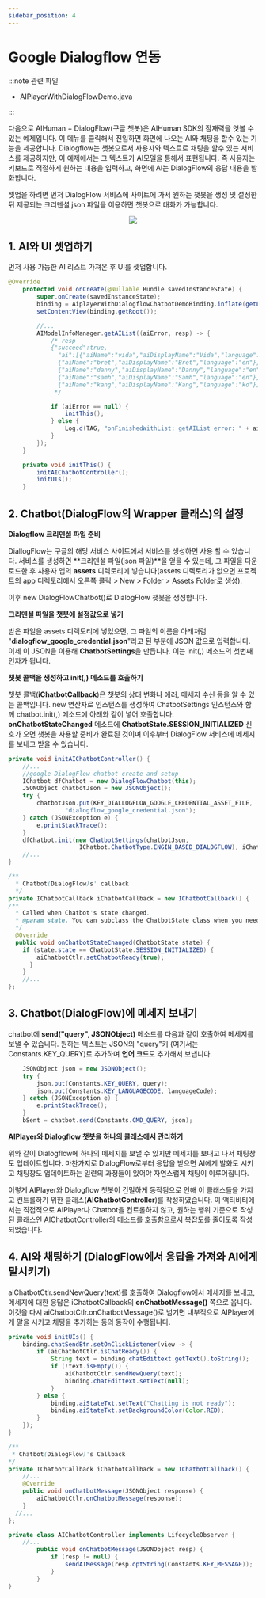 ```yaml
---
sidebar_position: 4
---
```


# Google Dialogflow 연동

:::note 관련 파일

- AIPlayerWithDialogFlowDemo.java

:::

다음으로 AIHuman + DialogFlow(구글 챗봇)은 AIHuman SDK의 잠재력을 엿볼 수 있는 예제입니다. 이 메뉴를 클릭해서 진입하면 화면에 나오는 AI와 채팅을 할수 있는 기능을 제공합니다. Dialogflow는 챗봇으로서 사용자와 텍스트로 채팅을 할수 있는 서비스를 제공하지만, 이 예제에서는 그 텍스트가 AI모델을 통해서 표현됩니다. 즉 사용자는 키보드로 적절하게 원하는 내용을 입력하고, 화면에 AI는 DialogFlow의 응답 내용을 발화합니다.

셋업을 하려면 먼저 DialogFlow 서비스에 사이트에 가서 원하는 챗봇을 생성 및 설정한 뒤 제공되는 크리덴셜 json 파일을 이용하면 챗봇으로 대화가 가능합니다. 


<p align="center">
<img src="/img/aihuman/android/Screenshot_20211207-005743.png" style={{zoom: "25%"}} />
</p>

## 1. AI와 UI 셋업하기
먼저 사용 가능한 AI 리스트 가져온 후 UI를 셋업합니다.

```java
@Override
    protected void onCreate(@Nullable Bundle savedInstanceState) {
        super.onCreate(savedInstanceState);
        binding = AiplayerWithDialogflowChatbotDemoBinding.inflate(getLayoutInflater());
        setContentView(binding.getRoot());

      	//...
        AIModelInfoManager.getAIList((aiError, resp) -> {
            /* resp
            {"succeed":true,
              "ai":[{"aiName":"vida","aiDisplayName":"Vida","language":"en"},
              {"aiName":"bret","aiDisplayName":"Bret","language":"en"},
              {"aiName":"danny","aiDisplayName":"Danny","language":"en"},
              {"aiName":"samh","aiDisplayName":"Samh","language":"en"},
              {"aiName":"kang","aiDisplayName":"Kang","language":"ko"}]}
             */

            if (aiError == null) {
                initThis();
            } else {
                Log.d(TAG, "onFinishedWithList: getAIList error: " + aiError);
            }
        });
    }

    private void initThis() {
        initAIChatbotController();
        initUIs();
    }
```

## 2. Chatbot(DialogFlow의 Wrapper 클래스)의 설정

**Dialogflow 크리덴셜 파일 준비**

DiallogFlow는 구글의 해당 서비스 사이트에서 서비스를 생성하면 사용 할 수 있습니다. 서비스를 생성하면 **크리덴셜 파일(json 파일)**을 얻을 수 있는데, 그 파일을 다운로드한 후 사용자 앱의 **assets** 디렉토리에 넣습니다(assets 디렉토리가 없으면 프로젝트의 app 디렉토리에서 오른쪽 클릭 > New > Folder > Assets Folder로 생성).

이후 new DialogFlowChatbot()로 DialogFlow 챗봇을 생성합니다.

**크리덴셜 파일을 챗봇에 설정값으로 넣기**

받은 파일을 assets 디렉토리에 넣었으면, 그 파일의 이름을 아래처럼 "**dialogflow_google_credential.json**"라고 된 부분에 JSON 값으로 입력합니다. 이제 이 JSON을 이용해 **ChatbotSettings**을 만듭니다. 이는 init(,) 메소드의 첫번째 인자가 됩니다.

**챗봇 콜백을 생성하고 init(,) 메소드를 호출하기**

챗봇 콜백(**iChatbotCallback**)은 챗봇의 상태 변화나 에러, 메세지 수신 등을 알 수 있는 콜백입니다. new 연산자로 인스턴스를 생성하여 ChatbotSettings 인스턴스와 함께 chatbot.init(,) 메소드에 아래와 같이 넣어 호출합니다. **onChatbotStateChanged** 메소드에 **ChatbotState.SESSION_INITIALIZED** 신호가 오면 챗봇을 사용할 준비가 완료된 것이며 이후부터 DialogFlow 서비스에 메세지를 보내고 받을 수 있습니다.

```java
private void initAIChatbotController() {
    //...
    //google DialogFlow chatbot create and setup 
    IChatbot dfChatbot = new DialogFlowChatbot(this);
    JSONObject chatbotJson = new JSONObject();
    try {
        chatbotJson.put(KEY_DIALLOGFLOW_GOOGLE_CREDENTIAL_ASSET_FILE,
                "dialogflow_google_credential.json");
    } catch (JSONException e) {
        e.printStackTrace();
    }
    dfChatbot.init(new ChatbotSettings(chatbotJson,
                    IChatbot.ChatbotType.ENGIN_BASED_DIALOGFLOW), iChatbotCallback);
    //...
}

/**
  * Chatbot(DialogFlow)s' callback 
  */
private IChatbotCallback iChatbotCallback = new IChatbotCallback() {
/**
  * Called when Chatbot's state changed.
  * @param state. You can subclass the ChatbotState class when you needed.
  */
  @Override
  public void onChatbotStateChanged(ChatbotState state) {
  	if (state.state == ChatbotState.SESSION_INITIALIZED) {
    	aiChatbotCtlr.setChatbotReady(true);
      }
    }
	//...
};

```

## 3. Chatbot(DialogFlow)에 메세지 보내기

chatbot에 **send("query", JSONObject)** 메소드를 다음과 같이 호출하여 메세지를 보낼 수 있습니다. 원하는 텍스트는 JSON의 "query"키 (여기서는 Constants.KEY_QUERY)로 추가하며 **언어 코드**도 추가해서 보냅니다.

```java
    JSONObject json = new JSONObject();
    try {
        json.put(Constants.KEY_QUERY, query);
        json.put(Constants.KEY_LANGUAGECODE, languageCode);
    } catch (JSONException e) {
        e.printStackTrace();
    }
    bSent = chatbot.send(Constants.CMD_QUERY, json);
```

**AIPlayer와 Dialogflow 챗봇을 하나의 클래스에서 관리하기** 

위와 같이 Dialogflow에 하나의 메세지를 보낼 수 있지만 메세지를 보내고 나서 채팅창도 업데이트합니다. 마찬가지로 DialogFlow로부터 응답을 받으면 AI에게 발화도 시키고 채팅창도 업데이트하는 일련의 과정들이 있어야 자연스럽게 채팅이 이루어집니다. 

이렇게 AIPlayer와 Dialogflow 챗봇이 긴밀하게 동작됨으로 인해 이 클래스들을 가지고 컨트롤하기 위한 클래스(**AIChatbotController**)를 작성하였습니다. 이 액티비티에서는 직접적으로 AIPlayer나 Chatbot을 컨트롤하지 않고, 원하는 행위 기준으로 작성된 클래스인 AIChatbotController의 메소드를 호출함으로서 복잡도를 줄이도록 작성되었습니다.

## 4. AI와 채팅하기 (DialogFlow에서 응답을 가져와 AI에게 말시키기)

aiChatbotCtlr.sendNewQuery(text)를 호출하여 Dialogflow에서 메세지를 보내고, 메세지에 대한 응답은 iChatbotCallback의 **onChatbotMessage()** 쪽으로 옵니다. 이것을 다시 aiChatbotCtlr.onChatbotMessage()로 넘기면 내부적으로 AIPlayer에게 말을 시키고 채팅을 추가하는 등의 동작이 수행됩니다.

```java
private void initUIs() {
    binding.chatSendBtn.setOnClickListener(view -> {
        if (aiChatbotCtlr.isChatReady()) {
            String text = binding.chatEdittext.getText().toString();
            if (!text.isEmpty()) {
                aiChatbotCtlr.sendNewQuery(text);
                binding.chatEdittext.setText(null);
            }
        } else {
            binding.aiStateTxt.setText("Chatting is not ready");
            binding.aiStateTxt.setBackgroundColor(Color.RED);
        }
    });
}

/**
 * Chatbot(DialogFlow)'s Callback 
*/
private IChatbotCallback iChatbotCallback = new IChatbotCallback() {
	//...
	@Override
	public void onChatbotMessage(JSONObject response) {
  	    aiChatbotCtlr.onChatbotMessage(response);
    }
  //...
};

private class AIChatbotController implements LifecycleObserver {
    //...
        public void onChatbotMessage(JSONObject resp) {
            if (resp != null) {
                sendAIMessage(resp.optString(Constants.KEY_MESSAGE));
            }
        }
}

```
